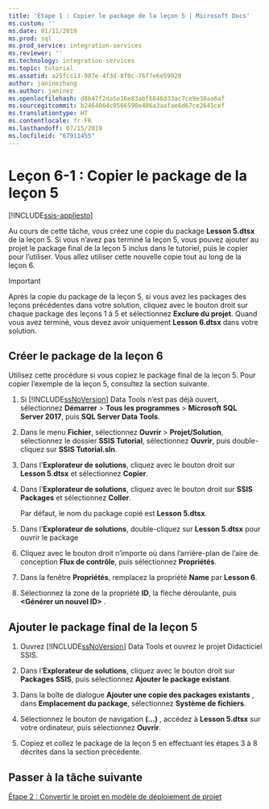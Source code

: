 ```yaml
---
title: 'Étape 1 : Copier le package de la leçon 5 | Microsoft Docs'
ms.custom: ''
ms.date: 01/11/2019
ms.prod: sql
ms.prod_service: integration-services
ms.reviewer: ''
ms.technology: integration-services
ms.topic: tutorial
ms.assetid: a25fcc13-987e-4f3d-8f0c-76f7e6e59920
author: janinezhang
ms.author: janinez
ms.openlocfilehash: d8b47f2da5e16e83abf6846d33ac7ce9e38aa6af
ms.sourcegitcommit: b2464064c0566590e486a3aafae6d67ce2645cef
ms.translationtype: HT
ms.contentlocale: fr-FR
ms.lasthandoff: 07/15/2019
ms.locfileid: "67911455"
---
```

# <a name="lesson-6-1-copy-the-lesson-5-package"></a>Leçon 6-1 : Copier le package de la leçon 5

[!INCLUDE[ssis-appliesto](../includes/ssis-appliesto-ssvrpluslinux-asdb-asdw-xxx.md)]



Au cours de cette tâche, vous créez une copie du package **Lesson 5.dtsx** de la leçon 5. Si vous n’avez pas terminé la leçon 5, vous pouvez ajouter au projet le package final de la leçon 5 inclus dans le tutoriel, puis le copier pour l’utiliser. Vous allez utiliser cette nouvelle copie tout au long de la leçon 6. 

> [!IMPORTANT]
> Après la copie du package de la leçon 5, si vous avez les packages des leçons précédentes dans votre solution, cliquez avec le bouton droit sur chaque package des leçons 1 à 5 et sélectionnez **Exclure du projet**. Quand vous avez terminé, vous devez avoir uniquement **Lesson 6.dtsx** dans votre solution.   
  
## <a name="create-the-lesson-6-package"></a>Créer le package de la leçon 6  
  
Utilisez cette procédure si vous copiez le package final de la leçon 5.  Pour copier l’exemple de la leçon 5, consultez la section suivante.

1.  Si [!INCLUDE[ssNoVersion](../includes/ssnoversion-md.md)] Data Tools n’est pas déjà ouvert, sélectionnez **Démarrer** > **Tous les programmes** > **Microsoft SQL Server 2017**, puis **SQL Server Data Tools**.

2.  Dans le menu **Fichier**, sélectionnez **Ouvrir** > **Projet/Solution**, sélectionnez le dossier **SSIS Tutorial**, sélectionnez **Ouvrir**, puis double-cliquez sur **SSIS Tutorial.sln**.

3.  Dans l’**Explorateur de solutions**, cliquez avec le bouton droit sur **Lesson 5.dtsx** et sélectionnez **Copier**.

4.  Dans l’**Explorateur de solutions**, cliquez avec le bouton droit sur **SSIS Packages** et sélectionnez **Coller**.

    Par défaut, le nom du package copié est **Lesson 5.dtsx**.

5.  Dans l’**Explorateur de solutions**, double-cliquez sur **Lesson 5.dtsx** pour ouvrir le package

6.  Cliquez avec le bouton droit n’importe où dans l’arrière-plan de l’aire de conception **Flux de contrôle**, puis sélectionnez **Propriétés**.

7.  Dans la fenêtre **Propriétés**, remplacez la propriété **Name** par **Lesson 6**.

8.  Sélectionnez la zone de la propriété **ID**, la flèche déroulante, puis **\<Générer un nouvel ID>** .

## <a name="add-the-completed-lesson-5-package"></a>Ajouter le package final de la leçon 5

1.  Ouvrez [!INCLUDE[ssNoVersion](../includes/ssnoversion-md.md)] Data Tools et ouvrez le projet Didacticiel SSIS.

2.  Dans l’**Explorateur de solutions**, cliquez avec le bouton droit sur **Packages SSIS**, puis sélectionnez **Ajouter le package existant**.

3.  Dans la boîte de dialogue **Ajouter une copie des packages existants** , dans **Emplacement du package**, sélectionnez **Système de fichiers**.

4.  Sélectionnez le bouton de navigation **(...)** , accédez à **Lesson 5.dtsx** sur votre ordinateur, puis sélectionnez **Ouvrir**.

5.  Copiez et collez le package de la leçon 5 en effectuant les étapes 3 à 8 décrites dans la section précédente.

## <a name="go-to-next-task"></a>Passer à la tâche suivante
[Étape 2 : Convertir le projet en modèle de déploiement de projet](../integration-services/lesson-6-2-converting-the-project-to-the-project-deployment-model.md)  
  
